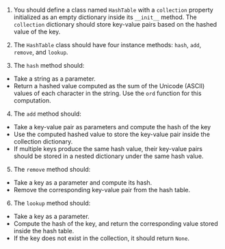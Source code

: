 1. You should define a class named `HashTable` with a `collection` property initialized as an empty dictionary inside its `__init__` method. The `collection` dictionary should store key-value pairs based on the hashed value of the key.

2. The `HashTable` class should have four instance methods: `hash`, `add`, `remove`, and `lookup`.

3. The `hash` method should:

- Take a string as a parameter.
- Return a hashed value computed as the sum of the Unicode (ASCII) values of each character in the string. Use the `ord` function for this computation.

4. The `add` method should:

- Take a key-value pair as parameters and compute the hash of the key
- Use the computed hashed value to store the key-value pair inside the collection dictionary. 
- If multiple keys produce the same hash value, their key-value pairs should be stored in a nested dictionary under the same hash value.

5. The `remove` method should:

- Take a key as a parameter and compute its hash.
- Remove the corresponding key-value pair from the hash table.

6. The `lookup` method should:

- Take a key as a parameter.
- Compute the hash of the key, and return the corresponding value stored inside the hash table. 
- If the key does not exist in the collection, it should return `None`.